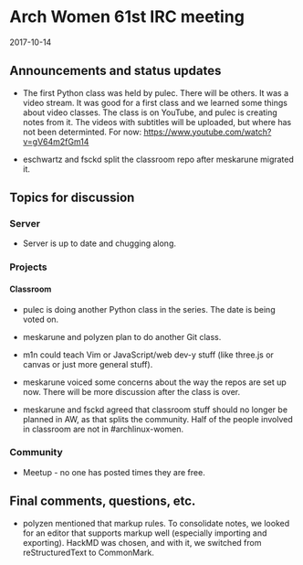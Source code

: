 # Arch Women 61st IRC meeting

2017-10-14

## Announcements and status updates

* The first Python class was held by pulec. There will be others. It was a
video stream. It was good for a first class and we learned some things about
video classes. The class is on YouTube, and pulec is creating notes from it.
The videos with subtitles will be uploaded, but where has not been determinted.
For now: <https://www.youtube.com/watch?v=gV64m2fGm14>

* eschwartz and fsckd split the classroom repo after meskarune migrated it.

## Topics for discussion

### Server

* Server is up to date and chugging along.

### Projects

#### Classroom

* pulec is doing another Python class in the series. The date is being voted on.

* meskarune and polyzen plan to do another Git class.

* m1n could teach Vim or JavaScript/web dev-y stuff (like three.js or canvas or
just more general stuff).

* meskarune voiced some concerns about the way the repos are set up now. There
will be more discussion after the class is over.

* meskarune and fsckd agreed that classroom stuff should no longer be planned
in AW, as that splits the community. Half of the people involved in classroom
are not in #archlinux-women.

### Community

* Meetup - no one has posted times they are free.

## Final comments, questions, etc.

* polyzen mentioned that markup rules. To consolidate notes, we looked for an
editor that supports markup well (especially importing and exporting). HackMD
was chosen, and with it, we switched from reStructuredText to CommonMark.
